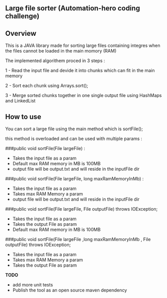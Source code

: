 ## Large file sorter (Automation-hero coding challenge) ##

## Overview
This is a JAVA library made for sorting large files containing integres when the files cannot be loaded in the main momory (RAM)

The implemented algorithem proced in 3 steps : 

1 - Read the input file and devide it into chunks which can fit in the main memory

2 - Sort each chunk using Arrays.sort();

3 - Merge sorted chunks together in one single output file using HashMaps and LinkedList


 
## How to use 

You can sort a large file using the main method which is sortFile();

this method is overloaded and can be used with multiple params : 

###public void sortFile(File largeFile) : 
- Takes the input file as a param
- Default max RAM memory in MB is 100MB
- output file will be output.txt and will reside in the inputFile dir


###public void sortFile(File largeFile, long maxRamMemoryInMb) :
- Takes the input file as a param
- Takes max RAM Memory a param
- output file will be output.txt and will reside in the inputFile dir


###public void sortFile(File largeFile, File outputFile) throws IOException;
- Takes the input file as a param
- Takes the output File as param
- Default max RAM memory in MB is 100MB


###public void sortFile(File largeFile ,long maxRamMemoryInMb , File outputFile) throws IOException;
- Takes the input file as a param
- Takes max RAM Memory a param
- Takes the output File as param



**TODO**
- add more unit tests
- Publish the tool as an open source maven dependency
 